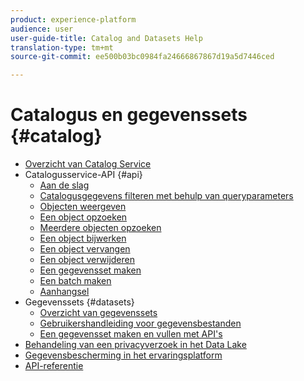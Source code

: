 ```yaml
---
product: experience-platform
audience: user
user-guide-title: Catalog and Datasets Help
translation-type: tm+mt
source-git-commit: ee500b03bc0984fa24666867867d19a5d7446ced

---
```



# Catalogus en gegevenssets {#catalog}

* [Overzicht van Catalog Service](home.md)
* Catalogusservice-API {#api}
   * [Aan de slag](api/getting-started.md)
   * [Catalogusgegevens filteren met behulp van queryparameters](api/filter-data.md)
   * [Objecten weergeven](api/list-objects.md)
   * [Een object opzoeken](api/look-up-object.md)
   * [Meerdere objecten opzoeken](api/look-up-multiple-objects.md)
   * [Een object bijwerken](api/update-object.md)
   * [Een object vervangen](api/replace-object.md)
   * [Een object verwijderen](api/delete-object.md)
   * [Een gegevensset maken](api/create-dataset.md)
   * [Een batch maken](api/create-batch.md)
   * [Aanhangsel](api/appendix.md)
* Gegevenssets {#datasets}
   * [Overzicht van gegevenssets](datasets/overview.md)
   * [Gebruikershandleiding voor gegevensbestanden](datasets/user-guide.md)
   * [Een gegevensset maken en vullen met API&#39;s](datasets/create.md)
* [Behandeling van een privacyverzoek in het Data Lake](privacy.md)
* [Gegevensbescherming in het ervaringsplatform](data-protection.md)
* [API-referentie](https://www.adobe.io/apis/experienceplatform/home/api-reference.html#!acpdr/swagger-specs/catalog.yaml)